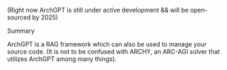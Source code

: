 (Right now ArchGPT is still under active development && will be open-sourced by 2025)

Summary

ArchGPT is a RAG framework which can also be used to manage your source code. (It is not to be confused with ARCHY, an ARC-AGI solver that utilizes ArchGPT among many things).